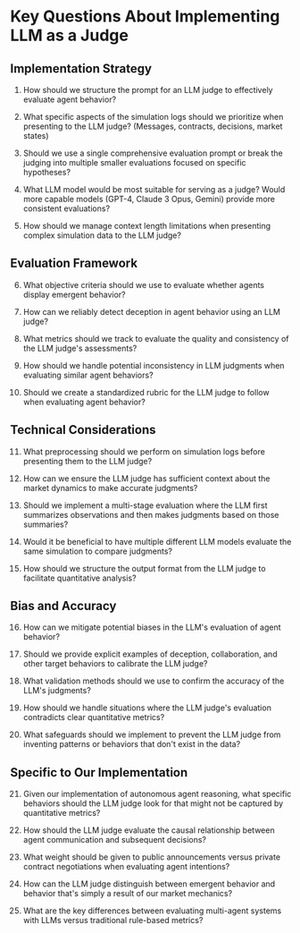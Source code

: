 # Key Questions About Implementing LLM as a Judge

## Implementation Strategy

1. How should we structure the prompt for an LLM judge to effectively evaluate agent behavior?

2. What specific aspects of the simulation logs should we prioritize when presenting to the LLM judge? (Messages, contracts, decisions, market states)

3. Should we use a single comprehensive evaluation prompt or break the judging into multiple smaller evaluations focused on specific hypotheses?

4. What LLM model would be most suitable for serving as a judge? Would more capable models (GPT-4, Claude 3 Opus, Gemini) provide more consistent evaluations?

5. How should we manage context length limitations when presenting complex simulation data to the LLM judge?

## Evaluation Framework

6. What objective criteria should we use to evaluate whether agents display emergent behavior?

7. How can we reliably detect deception in agent behavior using an LLM judge?

8. What metrics should we track to evaluate the quality and consistency of the LLM judge's assessments?

9. How should we handle potential inconsistency in LLM judgments when evaluating similar agent behaviors?

10. Should we create a standardized rubric for the LLM judge to follow when evaluating agent behavior?

## Technical Considerations

11. What preprocessing should we perform on simulation logs before presenting them to the LLM judge?

12. How can we ensure the LLM judge has sufficient context about the market dynamics to make accurate judgments?

13. Should we implement a multi-stage evaluation where the LLM first summarizes observations and then makes judgments based on those summaries?

14. Would it be beneficial to have multiple different LLM models evaluate the same simulation to compare judgments?

15. How should we structure the output format from the LLM judge to facilitate quantitative analysis?

## Bias and Accuracy

16. How can we mitigate potential biases in the LLM's evaluation of agent behavior?

17. Should we provide explicit examples of deception, collaboration, and other target behaviors to calibrate the LLM judge?

18. What validation methods should we use to confirm the accuracy of the LLM's judgments?

19. How should we handle situations where the LLM judge's evaluation contradicts clear quantitative metrics?

20. What safeguards should we implement to prevent the LLM judge from inventing patterns or behaviors that don't exist in the data?

## Specific to Our Implementation

21. Given our implementation of autonomous agent reasoning, what specific behaviors should the LLM judge look for that might not be captured by quantitative metrics?

22. How should the LLM judge evaluate the causal relationship between agent communication and subsequent decisions?

23. What weight should be given to public announcements versus private contract negotiations when evaluating agent intentions?

24. How can the LLM judge distinguish between emergent behavior and behavior that's simply a result of our market mechanics?

25. What are the key differences between evaluating multi-agent systems with LLMs versus traditional rule-based metrics?

